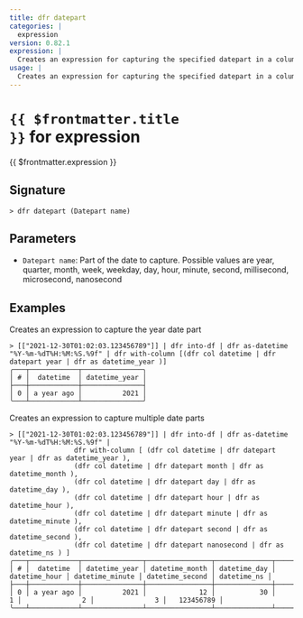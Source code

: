 ```yaml
---
title: dfr datepart
categories: |
  expression
version: 0.82.1
expression: |
  Creates an expression for capturing the specified datepart in a column.
usage: |
  Creates an expression for capturing the specified datepart in a column.
---
```


# <code>{{ $frontmatter.title }}</code> for expression

<div class='command-title'>{{ $frontmatter.expression }}</div>

## Signature

```> dfr datepart (Datepart name)```

## Parameters

 -  `Datepart name`: Part of the date to capture.  Possible values are year, quarter, month, week, weekday, day, hour, minute, second, millisecond, microsecond, nanosecond

## Examples

Creates an expression to capture the year date part
```shell
> [["2021-12-30T01:02:03.123456789"]] | dfr into-df | dfr as-datetime "%Y-%m-%dT%H:%M:%S.%9f" | dfr with-column [(dfr col datetime | dfr datepart year | dfr as datetime_year )]
╭───┬────────────┬───────────────╮
│ # │  datetime  │ datetime_year │
├───┼────────────┼───────────────┤
│ 0 │ a year ago │          2021 │
╰───┴────────────┴───────────────╯

```

Creates an expression to capture multiple date parts
```shell
> [["2021-12-30T01:02:03.123456789"]] | dfr into-df | dfr as-datetime "%Y-%m-%dT%H:%M:%S.%9f" |
                dfr with-column [ (dfr col datetime | dfr datepart year | dfr as datetime_year ),
                (dfr col datetime | dfr datepart month | dfr as datetime_month ),
                (dfr col datetime | dfr datepart day | dfr as datetime_day ),
                (dfr col datetime | dfr datepart hour | dfr as datetime_hour ),
                (dfr col datetime | dfr datepart minute | dfr as datetime_minute ),
                (dfr col datetime | dfr datepart second | dfr as datetime_second ),
                (dfr col datetime | dfr datepart nanosecond | dfr as datetime_ns ) ]
╭───┬────────────┬───────────────┬────────────────┬──────────────┬───────────────┬─────────────────┬─────────────────┬─────────────╮
│ # │  datetime  │ datetime_year │ datetime_month │ datetime_day │ datetime_hour │ datetime_minute │ datetime_second │ datetime_ns │
├───┼────────────┼───────────────┼────────────────┼──────────────┼───────────────┼─────────────────┼─────────────────┼─────────────┤
│ 0 │ a year ago │          2021 │             12 │           30 │             1 │               2 │               3 │   123456789 │
╰───┴────────────┴───────────────┴────────────────┴──────────────┴───────────────┴─────────────────┴─────────────────┴─────────────╯

```
